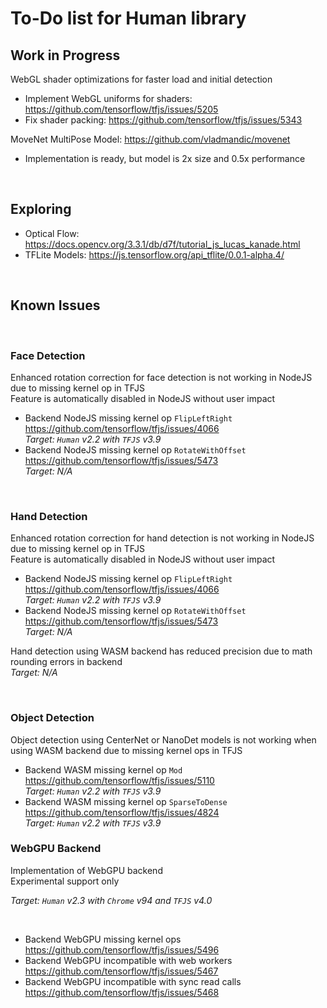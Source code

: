 # To-Do list for Human library

## Work in Progress

WebGL shader optimizations for faster load and initial detection

- Implement WebGL uniforms for shaders: <https://github.com/tensorflow/tfjs/issues/5205>
- Fix shader packing: <https://github.com/tensorflow/tfjs/issues/5343>

MoveNet MultiPose Model: <https://github.com/vladmandic/movenet>

- Implementation is ready, but model is 2x size and 0.5x performance

<br>

## Exploring

- Optical Flow: <https://docs.opencv.org/3.3.1/db/d7f/tutorial_js_lucas_kanade.html>
- TFLite Models: <https://js.tensorflow.org/api_tflite/0.0.1-alpha.4/>

<br>

## Known Issues

<br>

### Face Detection

Enhanced rotation correction for face detection is not working in NodeJS due to missing kernel op in TFJS  
Feature is automatically disabled in NodeJS without user impact  

- Backend NodeJS missing kernel op `FlipLeftRight`  
  <https://github.com/tensorflow/tfjs/issues/4066>  
  *Target: `Human` v2.2 with `TFJS` v3.9*
- Backend NodeJS missing kernel op `RotateWithOffset`  
  <https://github.com/tensorflow/tfjs/issues/5473>  
  *Target: N/A*

<br>

### Hand Detection

Enhanced rotation correction for hand detection is not working in NodeJS due to missing kernel op in TFJS  
Feature is automatically disabled in NodeJS without user impact  

- Backend NodeJS missing kernel op `FlipLeftRight`  
  <https://github.com/tensorflow/tfjs/issues/4066>  
  *Target: `Human` v2.2 with `TFJS` v3.9*
- Backend NodeJS missing kernel op `RotateWithOffset`  
  <https://github.com/tensorflow/tfjs/issues/5473>  
  *Target: N/A*

Hand detection using WASM backend has reduced precision due to math rounding errors in backend  
*Target: N/A*

<br>

### Object Detection

Object detection using CenterNet or NanoDet models is not working when using WASM backend due to missing kernel ops in TFJS  

- Backend WASM missing kernel op `Mod`  
  <https://github.com/tensorflow/tfjs/issues/5110>  
  *Target: `Human` v2.2 with `TFJS` v3.9*
- Backend WASM missing kernel op `SparseToDense`  
  <https://github.com/tensorflow/tfjs/issues/4824>  
  *Target: `Human` v2.2 with `TFJS` v3.9*

### WebGPU Backend

Implementation of WebGPU backend  
Experimental support only

*Target: `Human` v2.3 with `Chrome` v94 and `TFJS` v4.0*

<br>

- Backend WebGPU missing kernel ops
  <https://github.com/tensorflow/tfjs/issues/5496>
- Backend WebGPU incompatible with web workers
  <https://github.com/tensorflow/tfjs/issues/5467>
- Backend WebGPU incompatible with sync read calls
  <https://github.com/tensorflow/tfjs/issues/5468>
